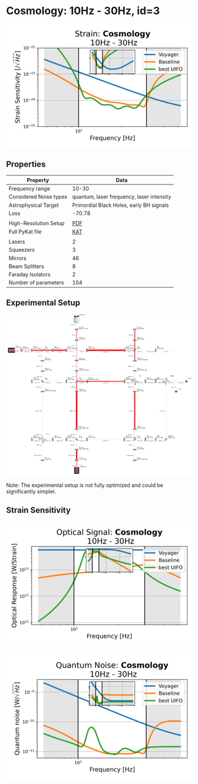 # Cosmology: 10Hz - 30Hz, id=3
<p align="center"><img src="strain.png" alt="Plot of Strain" width="666px"></p>

## Properties
| Property                              | Data                                                       |
| ------------------------------------- | ----------------------------------------------------------------- |
| Frequency range                   | 10-30 |
| Considered Noise types                   | quantum, laser frequency, laser intensity |
| Astrophysical Target                   | Primordial Black Holes, early BH signals |
| Loss               | -70.78 |
|               |  |
| High-Resolution Setup | [PDF](setup.pdf) |
| Full PyKat file       | [KAT](CFGS_9_-70.78_104_4308993603_0_2809967054.txt) |
|               |  |
| Lasers |  2 |
| Squeezers |  3 |
| Mirrors |  46 |
| Beam Splitters |  8 |
| Faraday Isolators |  2 |
| Number of parameters  | 104 |
## Experimental Setup
<p align="center"><img src="setup.png" alt="setup" width="666px"></p>

Note: The experimental setup is not fully optimized and could be significantly simpler.

## Strain Sensitivity<p align="center"><img src="signal.png" alt="Plot of Signal" width="666px"></p>

<p align="center"><img src="noise.png" alt="Plot of Noise" width="666px"></p>

